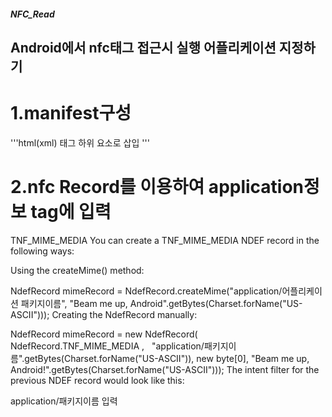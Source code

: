 ##### NFC_Read

## Android에서 nfc태그 접근시 실행 어플리케이션 지정하기

# 1.manifest구성

  '''html(xml) <intent-filter> 태그 하위 요소로
  <dcatata android:mimeType="appliion/패키지이름" /> 삽입
''' 
 
 
# 2.nfc Record를 이용하여 application정보 tag에 입력

TNF_MIME_MEDIA
You can create a TNF_MIME_MEDIA NDEF record in the following ways:

Using the createMime() method:

NdefRecord mimeRecord = NdefRecord.createMime("application/어플리케이션 패키지이름",
    "Beam me up, Android".getBytes(Charset.forName("US-ASCII")));
Creating the NdefRecord manually:

NdefRecord mimeRecord = new NdefRecord(
    NdefRecord.TNF_MIME_MEDIA ,
    "application/패키지이름".getBytes(Charset.forName("US-ASCII")),
    new byte[0], "Beam me up, Android!".getBytes(Charset.forName("US-ASCII")));
The intent filter for the previous NDEF record would look like this:

application/패키지이름 입력






